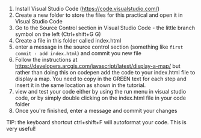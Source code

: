 1. Install Visual Studio Code (https://code.visualstudio.com/)
2. Create a new folder to store the files for this practical and open it in Visual Studio Code
3. Go to the Source Control section in Visual Studio Code - the little branch symbol on the left (Ctrl+shift+G G)
4. Create a file in this folder called index.html
5. enter a message in the source control section (something like ```first commit - add index.html```) and commit you new file
6. Follow the instructions at https://developers.arcgis.com/javascript/latest/display-a-map/ but rather than doing this on codepen add the code to your index.html file to display a map. You need to copy in the GREEN text for each step and insert it in the same location as shown in the tutorial.
7. view and test your code either by using the run menu in visual studio code, or by simply double clicking on the index.html file in your code folder
8. Once you're finished, enter a message and commit your changes

TIP: the keyboard shortcut ctrl+shift+F will autoformat your code. This is very useful!